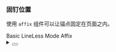### 固钉位置

使用 `affix` 组件可以让锚点固定在页面之内。

<div class="cell-demo vp-raw">
   <yc-affix :offsetTop="80" style="z-index:10">
    <yc-anchor :style="{ backgroundColor: '#fff' }">
      <yc-anchor-link href="#basic">Basic</yc-anchor-link>
      <yc-anchor-link href="#line-less">LineLess Mode</yc-anchor-link>
      <yc-anchor-link href="#affix">
        Affix
        <template #sublist>
          <yc-anchor-link href="#boundary">Scroll Boundary</yc-anchor-link>
          <yc-anchor-link href="#hash">Hash mode</yc-anchor-link>
        </template>
      </yc-anchor-link>
    </yc-anchor>
  </yc-affix>
</div>

<details>
<summary>
 <button class="code-btn"  >
    <icon-code />
 </button>
</summary>

```vue
<template>
  <yc-affix :offsetTop="80">
    <yc-anchor :style="{ backgroundColor: 'var(--color-bg-1)' }">
      <yc-anchor-link href="#basic">Basic</yc-anchor-link>
      <yc-anchor-link href="#line-less">LineLess Mode</yc-anchor-link>
      <yc-anchor-link href="#affix">
        Affix
        <template #sublist>
          <yc-anchor-link href="#boundary">Scroll Boundary</yc-anchor-link>
          <yc-anchor-link href="#hash">Hash mode</yc-anchor-link>
        </template>
      </yc-anchor-link>
    </yc-anchor>
  </yc-affix>
</template>
```

</details>
